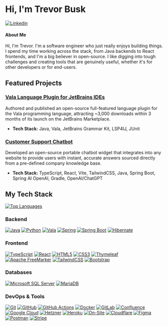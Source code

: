 # Hi, I'm Trevor Busk

[![Linkedin](https://custom-icon-badges.demolab.com/badge/LinkedIn-0A66C2?style=for-the-badge&logo=linkedin-white&logoColor=white&link=https://www.linkedin.com/in/trevor-busk/)](https://www.linkedin.com/in/trevor-busk/)

#### About Me

Hi, I'm Trevor. I'm a software engineer who just really enjoys building things. I spend my time working across the stack, from Java backends to React frontends, and I'm a big believer in open-source. I like digging into tough challenges and creating tools that are genuinely useful, whether it's for other developers or for end-users.

## Featured Projects

### [Vala Language Plugin for JetBrains IDEs](https://github.com/Tbusk/vala-jetbrains-plugin)
Authored and published an open-source full-featured language plugin for the Vala programming language, attracting ~3,000 downloads within 3 months of its launch on the JetBrains Marketplace.
- **Tech Stack:** Java, Vala, JetBrains Grammar Kit, LSP4IJ, JUnit

### [Customer Support Chatbot](https://github.com/Tbusk/Customer-Support-Chatbot)
Developed an open-source portable chatbot widget that integrates into any website to provide users with instant, accurate
answers sourced directly from a pre-defined company knowledge base.
- **Tech Stack:** TypeScript, React, Vite, TailwindCSS, Java, Spring Boot, Spring AI OpenAI, Gradle, OpenAI/ChatGPT

## My Tech Stack

[![Top Languages](https://github-readme-stats.vercel.app/api/top-langs/?username=Tbusk&theme=dark)](https://github.com/anuraghazra/github-readme-stats)

### Backend

[![Java](https://img.shields.io/badge/java-%23ED8B00.svg?style=for-the-badge&logo=openjdk&logoColor=white&link=https://www.java.com/)](https://www.java.com/)
[![Python](https://img.shields.io/badge/python-3670A0?style=for-the-badge&logo=python&logoColor=ffdd54&link=https://www.python.org/)](https://www.python.org/)
[![Vala](https://img.shields.io/badge/Vala-7239B3?style=for-the-badge&logo=vala&logoColor=white&link=https://vala.dev/)](https://vala.dev/)
[![Spring](https://img.shields.io/badge/spring-%236DB33F.svg?style=for-the-badge&logo=spring&logoColor=white&link=https://spring.io/)](https://spring.io/)
[![Spring Boot](https://img.shields.io/badge/Spring%20Boot-6DB33F?style=for-the-badge&logo=springboot&logoColor=fff&link=https://spring.io/projects/spring-boot)](https://spring.io/projects/spring-boot)
[![Hibernate](https://img.shields.io/badge/Hibernate-59666C?style=for-the-badge&logo=Hibernate&logoColor=white&link=https://hibernate.org/)](https://hibernate.org/)

### Frontend

[![TypeScript](https://img.shields.io/badge/typescript-%23007ACC.svg?style=for-the-badge&logo=typescript&logoColor=white&link=https://www.typescriptlang.org/)](https://www.typescriptlang.org/)
[![React](https://img.shields.io/badge/react-%2320232a.svg?style=for-the-badge&logo=react&logoColor=%2361DAFB&link=https://reactjs.org/)](https://reactjs.org/)
[![HTML5](https://img.shields.io/badge/html5-%23E34F26.svg?style=for-the-badge&logo=html5&logoColor=white&link=https://html.spec.whatwg.org/)](https://html.spec.whatwg.org/)
[![CSS3](https://img.shields.io/badge/css3-%231572B6.svg?style=for-the-badge&logo=css3&logoColor=white&link=https://www.w3.org/Style/CSS/)](https://www.w3.org/Style/CSS/)
[![Thymeleaf](https://img.shields.io/badge/Thymeleaf-%23005C0F.svg?style=for-the-badge&logo=Thymeleaf&logoColor=white&link=https://www.thymeleaf.org/)](https://www.thymeleaf.org/)
[![Apache FreeMarker](https://img.shields.io/badge/FreeMarker-DD3A0A?style=for-the-badge&logo=apache&logoColor=white&link=https://freemarker.apache.org/)](https://freemarker.apache.org/)
[![TailwindCSS](https://img.shields.io/badge/Tailwind%20CSS-%2338B2AC.svg?style=for-the-badge&logo=tailwind-css&logoColor=white&link=https://tailwindcss.com/)](https://tailwindcss.com/)
[![Bootstrap](https://img.shields.io/badge/bootstrap-%238511FA.svg?style=for-the-badge&logo=bootstrap&logoColor=white&link=https://getbootstrap.com/)](https://getbootstrap.com/)

### Databases

[![Microsoft SQL Server](https://custom-icon-badges.demolab.com/badge/Microsoft%20SQL%20Server-CC2927?style=for-the-badge&logo=mssqlserver-white&logoColor=white&link=https://www.microsoft.com/sql-server)](https://www.microsoft.com/sql-server)
[![MariaDB](https://img.shields.io/badge/MariaDB-003545?style=for-the-badge&logo=mariadb&logoColor=white&link=https://mariadb.org/)](https://mariadb.org/)

### DevOps & Tools

[![Git](https://img.shields.io/badge/git-%23F05033.svg?style=for-the-badge&logo=git&logoColor=white&link=https://git-scm.com/)](https://git-scm.com/)
[![GitHub](https://img.shields.io/badge/github-%23121011.svg?style=for-the-badge&logo=github&logoColor=white&link=https://github.com/)](https://github.com/)
[![GitHub Actions](https://img.shields.io/badge/GitHub_Actions-2088FF?style=for-the-badge&logo=github-actions&logoColor=white&link=https://github.com/features/actions)](https://github.com/features/actions)
[![Docker](https://img.shields.io/badge/docker-%230db7ed.svg?style=for-the-badge&logo=docker&logoColor=white&link=https://www.docker.com/)](https://www.docker.com/)
[![GitLab](https://img.shields.io/badge/gitlab-%23181717.svg?style=for-the-badge&logo=gitlab&logoColor=white&link=https://about.gitlab.com/)](https://about.gitlab.com/)
[![Confluence](https://img.shields.io/badge/confluence-%23172BF4.svg?style=for-the-badge&logo=confluence&logoColor=white&link=https://www.atlassian.com/software/confluence)](https://www.atlassian.com/software/confluence)
[![Google Cloud](https://img.shields.io/badge/Google%20Cloud-%234285F4.svg?style=for-the-badge&logo=google-cloud&logoColor=white&link=https://cloud.google.com/)](https://cloud.google.com/)
[![Hetzner](https://img.shields.io/badge/Hetzner-D50C2D?style=for-the-badge&logo=hetzner&logoColor=white&link=https://www.hetzner.com/)](https://www.hetzner.com/)
[![Heroku](https://img.shields.io/badge/Heroku-430098?style=for-the-badge&logo=heroku&logoColor=fffe&link=https://www.heroku.com/)](https://www.heroku.com/)
[![On-Site](https://img.shields.io/badge/On--Site-4A4A4A?style=for-the-badge&logo=server&logoColor=white&link=https://en.wikipedia.org/wiki/On-premises_software)](https://en.wikipedia.org/wiki/On-premises_software)
[![Cloudflare](https://img.shields.io/badge/Cloudflare-F38020?style=for-the-badge&logo=Cloudflare&logoColor=white&link=https://www.cloudflare.com/)](https://www.cloudflare.com/)
[![Figma](https://img.shields.io/badge/figma-%23F24E1E.svg?style=for-the-badge&logo=figma&logoColor=white&link=https://www.figma.com/)](https://www.figma.com/)
[![Postman](https://img.shields.io/badge/Postman-FF6C37?style=for-the-badge&logo=postman&logoColor=white&link=https://www.postman.com/)](https://www.postman.com/)
[![Stripe](https://img.shields.io/badge/Stripe-5851DD?style=for-the-badge&logo=stripe&logoColor=fff&link=https://stripe.com/)](https://stripe.com/)

